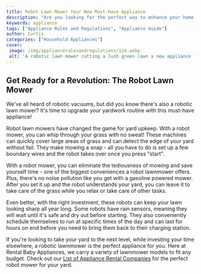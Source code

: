 ```yaml
---
title: Robot Lawn Mower Your New Must-Have Appliance
description: "Are you looking for the perfect way to enhance your home Look no further than a Robot Lawn Mower With its ability to cut grass efficiently quietly and safely its an appliance you wont want to miss Learn more about the benefits of having one today"
keywords: appliance
tags: ["Appliance Rules and Regulations", "Appliance Guide"]
author: Curtis
categories: ["Household Appliances"]
cover: 
 image: /img/appliancerulesandregulations/134.webp
 alt: 'A robotic lawn mower cutting a lush green lawn a new appliance for the modern homeowner and outdoor enthusiast'
---
```

## Get Ready for a Revolution: The Robot Lawn Mower 
We've all heard of robotic vacuums, but did you know there's also a robotic lawn mower? It's time to upgrade your yardwork routine with this must-have appliance!

Robot lawn mowers have changed the game for yard upkeep. With a robot mower, you can whip through your grass with no sweat! These machines can quickly cover large areas of grass and can detect the edge of your yard without fail. They make mowing a snap - all you have to do is set up a few boundary wires and the robot takes over once you press "start". 

With a robot mower, you can eliminate the tediousness of mowing and save yourself time - one of the biggest conveniences a robot lawnmower offers. Plus, there's no noise pollution like you get with a gasoline powered mower. After you set it up and the robot understands your yard, you can leave it to take care of the grass while you relax or take care of other tasks. 

Even better, with the right investment, these robots can keep your lawn looking sharp all year long. Some robots have rain sensors, meaning they will wait until it's safe and dry out before starting. They also conveniently schedule themselves to run at specific times of the day and can last for hours on end before you need to bring them back to their charging station.

If you're looking to take your yard to the next level, while investing your time elsewhere, a robotic lawnmower is the perfect appliance for you. Here at Rental Baby Appliances, we carry a variety of lawnmower models to fit any budget. Check out our [List of Appliance Rental Companies](./pages/appliance-rental) for the perfect robot mower for your yard.

